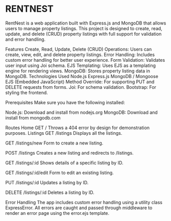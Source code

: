 # RENTNEST
RentNest is a web application built with Express.js and MongoDB that allows users to manage property listings. This project is designed to create, read, update, and delete (CRUD) property listings with full support for validation and error handling.

Features
Create, Read, Update, Delete (CRUD) Operations: Users can create, view, edit, and delete property listings.
Error Handling: Includes custom error handling for better user experience.
Form Validation: Validates user input using Joi schema.
EJS Templating: Uses EJS as a templating engine for rendering views.
MongoDB: Stores property listing data in MongoDB.
Technologies Used
Node.js
Express.js
MongoDB / Mongoose
EJS (Embedded JavaScript)
Method Override: For supporting PUT and DELETE requests from forms.
Joi: For schema validation.
Bootstrap: For styling the frontend.

Prerequisites
Make sure you have the following installed:

Node.js: Download and install from nodejs.org
MongoDB: Download and install from mongodb.com

Routes
Home
GET /
Throws a 404 error by design for demonstration purposes.
Listings
GET /listings
Displays all the listings.

GET /listings/new
Form to create a new listing.

POST /listings
Creates a new listing and redirects to /listings.

GET /listings/:id
Shows details of a specific listing by ID.

GET /listings/:id/edit
Form to edit an existing listing.

PUT /listings/:id
Updates a listing by ID.

DELETE /listings/:id
Deletes a listing by ID.

Error Handling
The app includes custom error handling using a utility class ExpressError. All errors are caught and passed through middleware to render an error page using the error.ejs template.

